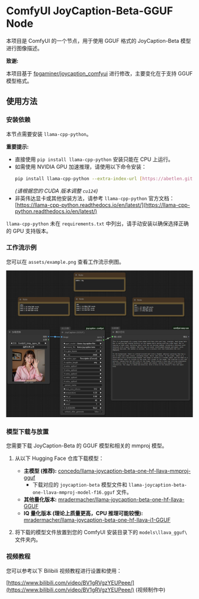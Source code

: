 # ComfyUI JoyCaption-Beta-GGUF Node

本项目是 ComfyUI 的一个节点，用于使用 GGUF 格式的 JoyCaption-Beta 模型进行图像描述。

**致谢:**

本项目基于 [fpgaminer/joycaption_comfyui](https://github.com/fpgaminer/joycaption_comfyui) 进行修改，主要变化在于支持 GGUF 模型格式。

## 使用方法

### 安装依赖

本节点需要安装 `llama-cpp-python`。

**重要提示:**

* 直接使用 `pip install llama-cpp-python` 安装只能在 CPU 上运行。
* 如需使用 NVIDIA GPU 加速推理，请使用以下命令安装：
    ```bash
    pip install llama-cpp-python --extra-index-url [https://abetlen.github.io/llama-cpp-python/whl/cu124](https://abetlen.github.io/llama-cpp-python/whl/cu124)
    ```
    *(请根据您的 CUDA 版本调整 `cu124`)*
* 非英伟达显卡或其他安装方法，请参考 `llama-cpp-python` 官方文档：
    [https://llama-cpp-python.readthedocs.io/en/latest/](https://llama-cpp-python.readthedocs.io/en/latest/)

`llama-cpp-python` 未在 `requirements.txt` 中列出，请手动安装以确保选择正确的 GPU 支持版本。

### 工作流示例

您可以在 `assets/example.png` 查看工作流示例图。

![工作流示例](assets/example.png)

### 模型下载与放置

您需要下载 JoyCaption-Beta 的 GGUF 模型和相关的 mmproj 模型。

1.  从以下 Hugging Face 仓库下载模型：
    * **主模型 (推荐):** [concedo/llama-joycaption-beta-one-hf-llava-mmproj-gguf](https://huggingface.co/concedo/llama-joycaption-beta-one-hf-llava-mmproj-gguf/tree/main)
        * 下载对应的 `joycaption-beta` 模型文件和 `llama-joycaption-beta-one-llava-mmproj-model-f16.gguf` 文件。
    * **其他量化版本:** [mradermacher/llama-joycaption-beta-one-hf-llava-GGUF](https://huggingface.co/mradermacher/llama-joycaption-beta-one-hf-llava-GGUF/tree/main)
    * **IQ 量化版本 (理论上质量更高，CPU 推理可能较慢):** [mradermacher/llama-joycaption-beta-one-hf-llava-i1-GGUF](https://huggingface.co/mradermacher/llama-joycaption-beta-one-hf-llava-i1-GGUF/tree/main)

2.  将下载的模型文件放置到您的 ComfyUI 安装目录下的 `models\llava_gguf\` 文件夹内。

### 视频教程

您可以参考以下 Bilibili 视频教程进行设置和使用：

[https://www.bilibili.com/video/BV1gRVgzYEUPeee/](https://www.bilibili.com/video/BV1gRVgzYEUPeee/)  (视频制作中)